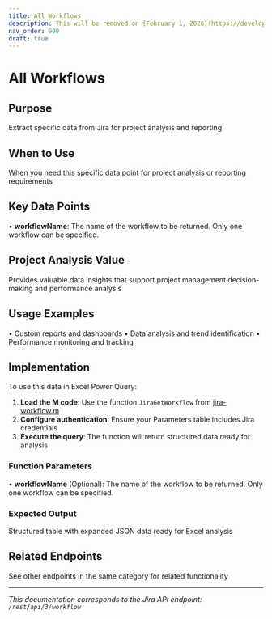 ```yaml
---
title: All Workflows
description: This will be removed on [February 1, 2026](https://developer.atlassian.com/cloud/jira/platform/changelog/#CHANGE-2567); use [Search workflows](#api-re...
nav_order: 999
draft: true
---
```


# All Workflows

## Purpose
Extract specific data from Jira for project analysis and reporting

## When to Use
When you need this specific data point for project analysis or reporting requirements

## Key Data Points
• **workflowName**: The name of the workflow to be returned. Only one workflow can be specified.

## Project Analysis Value
Provides valuable data insights that support project management decision-making and performance analysis

## Usage Examples
• Custom reports and dashboards
• Data analysis and trend identification
• Performance monitoring and tracking

## Implementation
To use this data in Excel Power Query:

1. **Load the M code**: Use the function `JiraGetWorkflow` from [jira-workflow.m](../assets/jira-workflow.m)
2. **Configure authentication**: Ensure your Parameters table includes Jira credentials
3. **Execute the query**: The function will return structured data ready for analysis

### Function Parameters
• **workflowName** (Optional): The name of the workflow to be returned. Only one workflow can be specified.

### Expected Output
Structured table with expanded JSON data ready for Excel analysis

## Related Endpoints
See other endpoints in the same category for related functionality

---
*This documentation corresponds to the Jira API endpoint: `/rest/api/3/workflow`*
